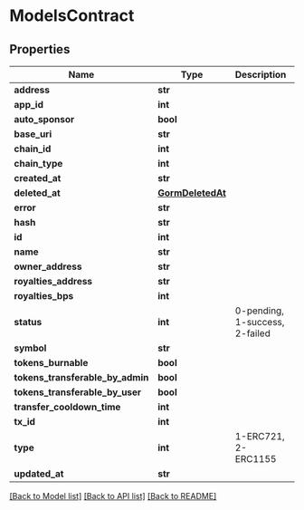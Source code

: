 # ModelsContract


## Properties
Name | Type | Description | Notes
------------ | ------------- | ------------- | -------------
**address** | **str** |  | [optional] 
**app_id** | **int** |  | [optional] 
**auto_sponsor** | **bool** |  | [optional] 
**base_uri** | **str** |  | [optional] 
**chain_id** | **int** |  | [optional] 
**chain_type** | **int** |  | [optional] 
**created_at** | **str** |  | [optional] 
**deleted_at** | [**GormDeletedAt**](GormDeletedAt.md) |  | [optional] 
**error** | **str** |  | [optional] 
**hash** | **str** |  | [optional] 
**id** | **int** |  | [optional] 
**name** | **str** |  | [optional] 
**owner_address** | **str** |  | [optional] 
**royalties_address** | **str** |  | [optional] 
**royalties_bps** | **int** |  | [optional] 
**status** | **int** | 0-pending, 1-success, 2-failed | [optional] 
**symbol** | **str** |  | [optional] 
**tokens_burnable** | **bool** |  | [optional] 
**tokens_transferable_by_admin** | **bool** |  | [optional] 
**tokens_transferable_by_user** | **bool** |  | [optional] 
**transfer_cooldown_time** | **int** |  | [optional] 
**tx_id** | **int** |  | [optional] 
**type** | **int** | 1-ERC721, 2-ERC1155 | [optional] 
**updated_at** | **str** |  | [optional] 

[[Back to Model list]](../README.md#documentation-for-models) [[Back to API list]](../README.md#documentation-for-api-endpoints) [[Back to README]](../README.md)


